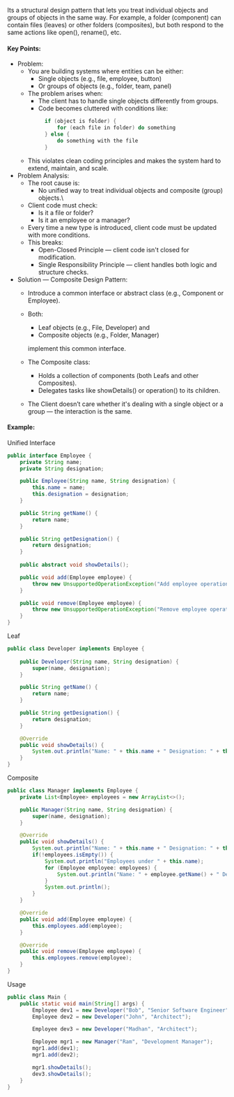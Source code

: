 Its a structural design pattern that lets you treat individual objects and groups of objects in the same way. For example, a folder (component) can contain files (leaves) or other folders (composites), but both respond to the same actions like open(), rename(), etc.

#### Key Points:
* Problem:
    * You are building systems where entities can be either:
        * Single objects (e.g., file, employee, button)
        * Or groups of objects (e.g., folder, team, panel)
    * The problem arises when:
        * The client has to handle single objects differently from groups.
        * Code becomes cluttered with conditions like:
          ```java
            if (object is folder) {
                for (each file in folder) do something
            } else {
                do something with the file
            }
          ```
    * This violates clean coding principles and makes the system hard to extend, maintain, and scale.
* Problem Analysis:
    * The root cause is:
        * No unified way to treat individual objects and composite (group) objects.\
    * Client code must check:
        * Is it a file or folder?
        * Is it an employee or a manager?
    * Every time a new type is introduced, client code must be updated with more conditions.
    * This breaks:
        * Open-Closed Principle — client code isn't closed for modification.
        * Single Responsibility Principle — client handles both logic and structure checks.
* Solution — Composite Design Pattern:
    * Introduce a common interface or abstract class (e.g., Component or Employee).
    * Both:
        * Leaf objects (e.g., File, Developer) and
        * Composite objects (e.g., Folder, Manager)
    
      implement this common interface.
    * The Composite class:
        * Holds a collection of components (both Leafs and other Composites).
        * Delegates tasks like showDetails() or operation() to its children.
    * The Client doesn’t care whether it's dealing with a single object or a group — the interaction is the same.

#### Example:
Unified Interface
```java
public interface Employee {
    private String name;
    private String designation;

    public Employee(String name, String designation) {
        this.name = name;
        this.designation = designation;
    }

    public String getName() {
        return name;
    }

    public String getDesignation() {
        return designation;
    }
    
    public abstract void showDetails();

    public void add(Employee employee) {
        throw new UnsupportedOperationException("Add employee operation not supported");
    }

    public void remove(Employee employee) {
        throw new UnsupportedOperationException("Remove employee operation not supported");
    }
}
```
Leaf
```java
public class Developer implements Employee {
    
    public Developer(String name, String designation) {
        super(name, designation);
    }

    public String getName() {
        return name;
    }

    public String getDesignation() {
        return designation;
    }

    @Override
    public void showDetails() {
        System.out.println("Name: " + this.name + " Designation: " + this.designation);
    }
}
```
Composite
```java
public class Manager implements Employee {
    private List<Employee> employees = new ArrayList<>();

    public Manager(String name, String designation) {
        super(name, designation);
    }

    @Override
    public void showDetails() {
        System.out.println("Name: " + this.name + " Designation: " + this.designation);
        if(!employees.isEmpty()) {
            System.out.println("Employees under " + this.name);
            for (Employee employee: employees) {
                System.out.println("Name: " + employee.getName() + " Designation: " + employee.getDesignation());
            }
            System.out.println();
        }
    }

    @Override
    public void add(Employee employee) {
        this.employees.add(employee);
    }

    @Override
    public void remove(Employee employee) {
        this.employees.remove(employee);
    }
}
```
Usage
```java
public class Main {
    public static void main(String[] args) {
        Employee dev1 = new Developer("Bob", "Senior Software Engineer");
        Employee dev2 = new Developer("John", "Architect");

        Employee dev3 = new Developer("Madhan", "Architect");

        Employee mgr1 = new Manager("Ram", "Development Manager");
        mgr1.add(dev1);
        mgr1.add(dev2);

        mgr1.showDetails();
        dev3.showDetails();
    }
}
```